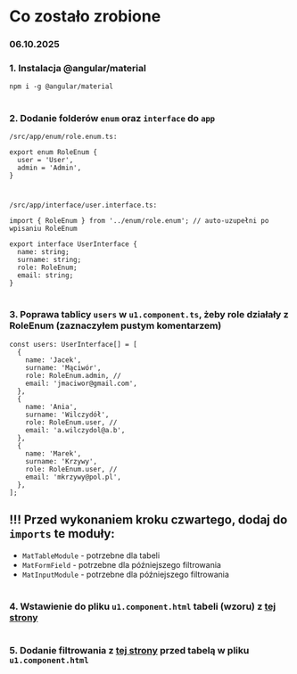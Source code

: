 # Co zostało zrobione

### 06.10.2025

### 1. Instalacja @angular/material

```
npm i -g @angular/material
```

#

### 2. Dodanie folderów `enum` oraz `interface` do `app`

```
/src/app/enum/role.enum.ts:

export enum RoleEnum {
  user = 'User',
  admin = 'Admin',
}

```

#

```
/src/app/interface/user.interface.ts:

import { RoleEnum } from '../enum/role.enum'; // auto-uzupełni po wpisaniu RoleEnum

export interface UserInterface {
  name: string;
  surname: string;
  role: RoleEnum;
  email: string;
}
```

#

### 3. Poprawa tablicy `users` w `u1.component.ts`, żeby role działały z RoleEnum (zaznaczyłem pustym komentarzem)

```
const users: UserInterface[] = [
  {
    name: 'Jacek',
    surname: 'Mąciwór',
    role: RoleEnum.admin, //
    email: 'jmaciwor@gmail.com',
  },
  {
    name: 'Ania',
    surname: 'Wilczydół',
    role: RoleEnum.user, //
    email: 'a.wilczydol@a.b',
  },
  {
    name: 'Marek',
    surname: 'Krzywy',
    role: RoleEnum.user, //
    email: 'mkrzywy@pol.pl',
  },
];
```

## !!! Przed wykonaniem kroku czwartego, dodaj do `imports` te moduły:

- `MatTableModule` - potrzebne dla tabeli
- `MatFormField` - potrzebne dla późniejszego filtrowania
- `MatInputModule` - potrzebne dla późniejszego filtrowania

#

### 4. Wstawienie do pliku `u1.component.html` tabeli (wzoru) z [tej strony](https://v19.material.angular.dev/components/table/overview)

#

### 5. Dodanie filtrowania z [tej strony](https://v19.material.angular.dev/components/table/examples) przed tabelą w pliku `u1.component.html`
